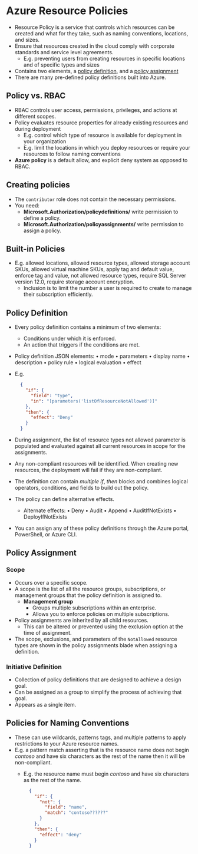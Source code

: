 # Azure Resource Policies

- Resource Policy is a service that controls which resources can be created and what for they take, such as naming conventions, locations, and sizes.
- Ensure that resources created in the cloud comply with corporate standards and service level agreements.
  - E.g. preventing users from creating resources in specific locations and of specific types and sizes
- Contains two elements, a [policy definition](#policy-definition), and a [policy assignment](#policy-assignment)
- There are many pre-defined policy definitions built into Azure.

## Policy vs. RBAC

- RBAC controls user access, permissions, privileges, and actions at different scopes.
- Policy evaluates resource properties for already existing resources and during deployment
  - E.g. control which type of resource is available for deployment in your organization
  - E.g. limit the locations in which you deploy resources or require your resources to follow naming conventions
- **Azure policy** is a default allow, and explicit deny system as opposed to RBAC.

## Creating policies

- The `contributor` role does not contain the necessary permissions.
- You need:
  - **Microsoft.Authorization/policydefinitions/** write permission to define a policy.
  - **Microsoft.Authorization/policyassignments/** write permission to assign a policy.

## Built-in Policies

- E.g. allowed locations, allowed resource types, allowed storage account SKUs, allowed virtual machine SKUs, apply tag and default value, enforce tag and value, not allowed resource types, require SQL Server version 12.0, require storage account encryption.
  - Inclusion is to limit the number a user is required to create to manage their subscription efficiently.

## Policy Definition

- Every policy definition contains a minimum of two elements:
  - Conditions under which it is enforced.
  - An action that triggers if the conditions are met.
- Policy definition JSON elements: • mode • parameters • display name • description • policy rule • logical evaluation • effect
- E.g.

  ```json
    {
      "if": {
        "field": "type",
        "in": "[parameters('listOfResourceNotAllowed')]"
      },
      "then": {
        "effect": "Deny"
      }
    }
  ```

- During assignment, the list of resource types not allowed parameter is populated and evaluated against all current resources in scope for the assignments.
- Any non-compliant resources will be identified. When creating new resources, the deployment will fail if they are non-compliant.
- The definition can contain *multiple if*, *then* blocks and combines logical operators, conditions, and fields to build out the policy.
- The policy can define alternative effects.
  - Alternate effects: • Deny • Audit • Append • AuditIfNotExists • DeployIfNotExists
- You can assign any of these policy definitions through the Azure portal, PowerShell, or Azure CLI.

## Policy Assignment

### Scope

- Occurs over a specific scope.
- A scope is the list of all the resource groups, subscriptions, or management groups that the policy definition is assigned to.
  - **Management group**
    - Groups multiple subscriptions within an enterprise.
    - Allows you to enforce policies on multiple subscriptions.
- Policy assignments are inherited by all child resources.
  - This can be altered or prevented using the exclusion option at the time of assignment.
- The scope, exclusions, and parameters of the `NotAllowed` resource types are shown in the policy assignments blade when assigning a definition.

### Initiative Definition

- Collection of policy definitions that are designed to achieve a design goal.
- Can be assigned as a group to simplify the process of achieving that goal.
- Appears as a single item.

## Policies for Naming Conventions

- These can use wildcards, patterns tags, and multiple patterns to apply restrictions to your Azure resource names.
- E.g. a pattern match asserting that is the resource name does not begin *contoso* and have six characters as the rest of the name then it will be non-compliant.
  - E.g. the resource name must begin *contoso* and have six characters as the rest of the name.

    ```json
      {
        "if": {
          "not": {
            "field": "name",
            "match": "contoso??????"
          }
        },
        "then": {
          "effect": "deny"
        }
      }
    ```
